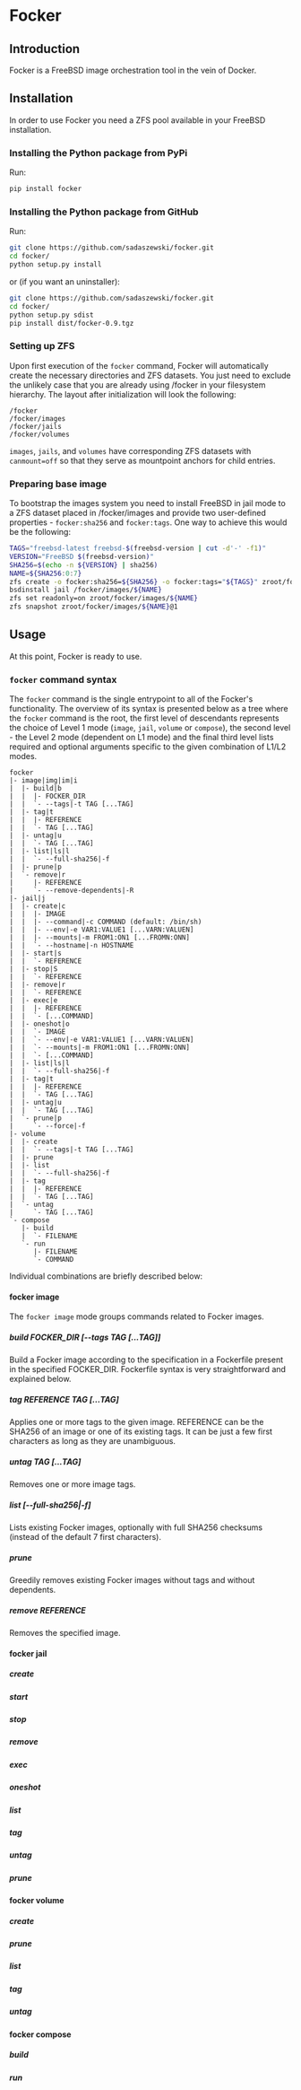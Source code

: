 # Focker

## Introduction

Focker is a FreeBSD image orchestration tool in the vein of Docker.

## Installation

In order to use Focker you need a ZFS pool available in your FreeBSD installation.

### Installing the Python package from PyPi

Run:

```bash
pip install focker
```

### Installing the Python package from GitHub

Run:

```bash
git clone https://github.com/sadaszewski/focker.git
cd focker/
python setup.py install
```

or (if you want an uninstaller):

```bash
git clone https://github.com/sadaszewski/focker.git
cd focker/
python setup.py sdist
pip install dist/focker-0.9.tgz
```

### Setting up ZFS

Upon first execution of the `focker` command, Focker will automatically create the necessary directories and ZFS datasets. You just need to exclude the unlikely case that you are already using /focker in your filesystem hierarchy. The layout after initialization will look the following:

```
/focker
/focker/images
/focker/jails
/focker/volumes
```

`images`, `jails`, and `volumes` have corresponding ZFS datasets with `canmount=off` so that they serve as mountpoint anchors for child entries.

### Preparing base image

To bootstrap the images system you need to install FreeBSD in jail mode to a ZFS dataset placed in /focker/images and provide two user-defined properties - `focker:sha256` and `focker:tags`. One way to achieve this would be the following:

```bash
TAGS="freebsd-latest freebsd-$(freebsd-version | cut -d'-' -f1)"
VERSION="FreeBSD $(freebsd-version)"
SHA256=$(echo -n ${VERSION} | sha256)
NAME=${SHA256:0:7}
zfs create -o focker:sha256=${SHA256} -o focker:tags="${TAGS}" zroot/focker/images/${NAME}
bsdinstall jail /focker/images/${NAME}
zfs set readonly=on zroot/focker/images/${NAME}
zfs snapshot zroot/focker/images/${NAME}@1
```

## Usage

At this point, Focker is ready to use.

### `focker` command syntax

The `focker` command is the single entrypoint to all of the Focker's functionality. The overview of its syntax is presented below as a tree where the `focker` command is the root, the first level of descendants represents the choice of Level 1 mode (`image`, `jail`, `volume` or `compose`), the second level - the Level 2 mode (dependent on L1 mode) and the final third level lists required and optional arguments specific to the given combination of L1/L2 modes.

```
focker
|- image|img|im|i
|  |- build|b
|  |  |- FOCKER_DIR
|  |  `- --tags|-t TAG [...TAG]
|  |- tag|t
|  |  |- REFERENCE
|  |  `- TAG [...TAG]
|  |- untag|u
|  |  `- TAG [...TAG]
|  |- list|ls|l
|  |  `- --full-sha256|-f
|  |- prune|p
|  `- remove|r
|     |- REFERENCE
|     `- --remove-dependents|-R
|- jail|j
|  |- create|c
|  |  |- IMAGE
|  |  |- --command|-c COMMAND (default: /bin/sh)
|  |  |- --env|-e VAR1:VALUE1 [...VARN:VALUEN]
|  |  |- --mounts|-m FROM1:ON1 [...FROMN:ONN]
|  |  `- --hostname|-n HOSTNAME
|  |- start|s
|  |  `- REFERENCE
|  |- stop|S
|  |  `- REFERENCE
|  |- remove|r
|  |  `- REFERENCE
|  |- exec|e
|  |  |- REFERENCE
|  |  `- [...COMMAND]
|  |- oneshot|o
|  |  `- IMAGE
|  |  `- --env|-e VAR1:VALUE1 [...VARN:VALUEN]
|  |  `- --mounts|-m FROM1:ON1 [...FROMN:ONN]
|  |  `- [...COMMAND]
|  |- list|ls|l
|  |  `- --full-sha256|-f
|  |- tag|t
|  |  |- REFERENCE
|  |  `- TAG [...TAG]
|  |- untag|u
|  |  `- TAG [...TAG]
|  `- prune|p
|     `- --force|-f
|- volume
|  |- create
|  |  `- --tags|-t TAG [...TAG]
|  |- prune
|  |- list
|  |  `- --full-sha256|-f
|  |- tag
|  |  |- REFERENCE
|  |  `- TAG [...TAG]
|  `- untag
|     `- TAG [...TAG]
`- compose
   |- build
   |  `- FILENAME
   `- run
      |- FILENAME
      `- COMMAND
```

Individual combinations are briefly described below:

#### focker image

The `focker image` mode groups commands related to Focker images.

##### build FOCKER_DIR [--tags TAG [...TAG]]

Build a Focker image according to the specification in a Fockerfile present in the specified FOCKER_DIR. Fockerfile syntax is very straightforward and explained below.

##### tag REFERENCE TAG [...TAG]

Applies one or more tags to the given image. REFERENCE can be the SHA256 of an image or one of its existing tags. It can be just a few first characters as long as they are unambiguous.

##### untag TAG [...TAG]

Removes one or more image tags.

##### list [--full-sha256|-f]

Lists existing Focker images, optionally with full SHA256 checksums (instead of the default 7 first characters).

##### prune

Greedily removes existing Focker images without tags and without dependents.

##### remove REFERENCE

Removes the specified image.

#### focker jail

##### create

##### start

##### stop

##### remove

##### exec

##### oneshot

##### list

##### tag

##### untag

##### prune

#### focker volume

##### create

##### prune

##### list

##### tag

##### untag

#### focker compose

##### build

##### run
